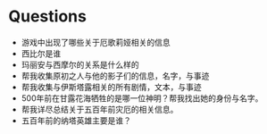# Questions

- 游戏中出现了哪些关于厄歌莉娅相关的信息
- 西比尔是谁
- 玛丽安与西摩尔的关系是什么样的
- 帮我收集原初之人与他的影子们的信息，名字，与事迹
- 帮我收集与伊斯塔露相关的所有剧情，文本，与事迹
- 500年前在甘露花海牺牲的是哪一位神明？帮我找出她的身份与名字。
- 帮我详尽总结关于五百年前灾厄的相关信息。
- 五百年前的纳塔英雄主要是谁？
